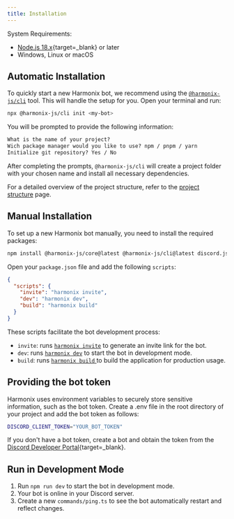 ```yaml
---
title: Installation
---
```


System Requirements:

- [Node.js 18.x](https://nodejs.org/){target=\_blank} or later
- Windows, Linux or macOS

## Automatic Installation

To quickly start a new Harmonix bot, we recommend using the [`@harmonix-js/cli`](/) tool. This will handle the setup for you. Open your terminal and run:

```bash icon=terminal
npx @harmonix-js/cli init <my-bot>
```

You will be prompted to provide the following information:

```txt icon=terminal,numbered
What is the name of your project?
Wich package manager would you like to use? npm / pnpm / yarn
Initialize git repository? Yes / No
```

After completing the prompts, `@harmonix-js/cli` will create a project folder with your chosen name and install all necessary dependencies.

For a detailed overview of the project structure, refer to the [project structure](./2.project-structure.md) page.

## Manual Installation

To set up a new Harmonix bot manually, you need to install the required packages:

```bash icon=terminal
npm install @harmonix-js/core@latest @harmonix-js/cli@latest discord.js@latest
```

Open your `package.json` file and add the following `scripts`:

```json [package.json] icon=brackets-curly,numbered
{
  "scripts": {
    "invite": "harmonix invite",
    "dev": "harmonix dev",
    "build": "harmonix build"
  }
}
```

These scripts facilitate the bot development process:

- `invite`: runs [`harmonix invite`](/) to generate an invite link for the bot.
- `dev`: runs [`harmonix dev`](/) to start the bot in development mode.
- `build`: runs [`harmonix build` ](/) to build the application for production usage.

## Providing the bot token

Harmonix uses environment variables to securely store sensitive information, such as the bot token. Create a .env file in the root directory of your project and add the bot token as follows:

```bash [.env] icon=faders
DISCORD_CLIENT_TOKEN="YOUR_BOT_TOKEN"
```

If you don't have a bot token, create a bot and obtain the token from the [Discord Developer Portal](https://discord.com/developers/applications){target=\_blank}.

## Run in Development Mode

1. Run `npm run dev` to start the bot in development mode.
2. Your bot is online in your Discord server.
3. Create a new `commands/ping.ts` to see the bot automatically restart and reflect changes.
